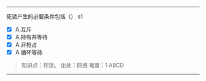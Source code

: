 ---
死锁产生的必要条件包括（） s1
- [x] A.互斥
- [x] A.持有并等待
- [x] A.非抢占
- [x] A.循环等待

> 知识点：死锁。
> 出处：网络
> 难度：1
> ABCD


---